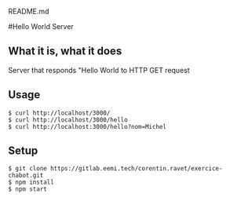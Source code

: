 README.md

#Hello World Server

## What it is, what it does

Server that responds "Hello World to HTTP GET request

## Usage 

```
$ curl http://localhost/3000/
$ curl http://localhost/3000/hello
$ curl http://localhost:3000/hello?nom=Michel
```

## Setup

```
$ git clone https://gitlab.eemi.tech/corentin.ravet/exercice-chabot.git
$ npm install
$ npm start
